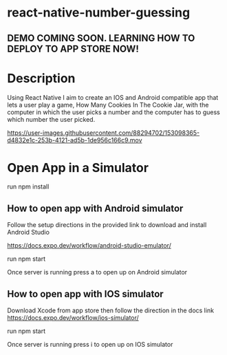 # react-native-number-guessing

## DEMO COMING SOON. LEARNING HOW TO DEPLOY TO APP STORE NOW!

# Description

Using React Native I aim to create an IOS and Android compatible app that lets a user play a game, How Many Cookies In The Cookie Jar, with the computer in which the user picks a number and the computer has to guess which number the user picked. 

https://user-images.githubusercontent.com/88294702/153098365-d4832e1c-253b-4121-ad5b-1de956c166c9.mov


# Open App in a Simulator

run npm install

## How to open app with Android simulator 

 Follow the setup directions in the provided link to download and install Android Studio

https://docs.expo.dev/workflow/android-studio-emulator/

run npm start

Once server is running press a to open up on Android simulator

## How to open app with IOS simulator 

Download Xcode from app store then follow the direction in the docs link
https://docs.expo.dev/workflow/ios-simulator/

run npm start

Once server is running press i to open up on IOS simulator





